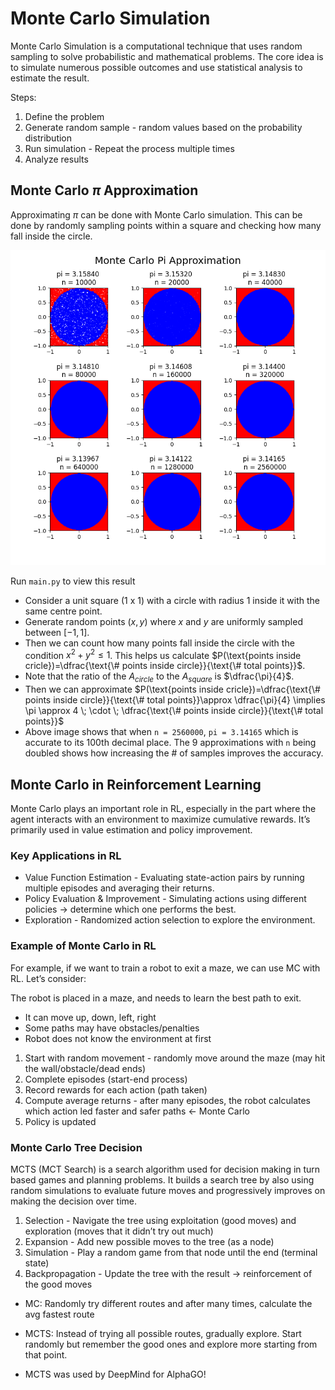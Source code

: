 # Monte Carlo Simulation

Monte Carlo Simulation is a computational technique that uses random sampling to solve probabilistic and mathematical problems. The core idea is to simulate numerous possible outcomes and use statistical analysis to estimate the result.

Steps:

1. Define the problem
2. Generate random sample - random values based on the probability distribution
3. Run simulation - Repeat the process multiple times
4. Analyze results

## Monte Carlo $\pi$ Approximation

Approximating $\pi$ can be done with Monte Carlo simulation. This can be done by randomly sampling points within a square and checking how many fall inside the circle.

![Run `main.py` to view this result](./pi-approximation.png)

Run `main.py` to view this result

- Consider a unit square (1 x 1) with a circle with radius 1 inside it with the same centre point.
- Generate random points $(x, y)$ where $x$ and $y$ are uniformly sampled between $[-1, 1]$.
- Then we can count how many points fall inside the circle with the condition $x^2 + y^2 \leq 1$. This helps us calculate $P(\text{points inside cricle})=\dfrac{\text{\# points inside circle}}{\text{\# total points}}$.
- Note that the ratio of the $A_{circle}$ to the $A_{square}$  is $\dfrac{\pi}{4}$.
- Then we can approximate $P(\text{points inside cricle})=\dfrac{\text{\# points inside circle}}{\text{\# total points}}\approx \dfrac{\pi}{4} \implies \pi \approx 4 \; \cdot \; \dfrac{\text{\# points inside circle}}{\text{\# total points}}$
- Above image shows that when `n = 2560000`, `pi = 3.14165` which is accurate to its 100th decimal place. The 9 approximations with `n` being doubled shows how increasing the # of samples improves the accuracy.

## Monte Carlo in Reinforcement Learning

Monte Carlo plays an important role in RL, especially in the part where the agent interacts with an environment to maximize cumulative rewards. It’s primarily used in value estimation and policy improvement. 

### Key Applications in RL

- Value Function Estimation - Evaluating state-action pairs by running multiple episodes and averaging their returns.
- Policy Evaluation & Improvement - Simulating actions using different policies → determine which one performs the best.
- Exploration - Randomized action selection to explore the environment.

### Example of Monte Carlo in RL

For example, if we want to train a robot to exit a maze, we can use MC with RL. Let’s consider:

The robot is placed in a maze, and needs to learn the best path to exit.

- It can move up, down, left, right
- Some paths may have obstacles/penalties
- Robot does not know the environment at first

1. Start with random movement - randomly move around the maze (may hit the wall/obstacle/dead ends)
2. Complete episodes (start-end process)
3. Record rewards for each action (path taken)
4. Compute average returns - after many episodes, the robot calculates which action led faster and safer paths ← Monte Carlo
5. Policy is updated 

### Monte Carlo Tree Decision

MCTS (MCT Search) is a search algorithm used for decision making in turn based games and planning problems. It builds a search tree by also using random simulations to evaluate future moves and progressively improves on making the decision over time.

1. Selection - Navigate the tree using exploitation (good moves) and exploration (moves that it didn’t try out much)
2. Expansion - Add new possible moves to the tree (as a node)
3. Simulation - Play a random game from that node until the end (terminal state)
4. Backpropagation - Update the tree with the result → reinforcement of the good moves

- MC: Randomly try different routes and after many times, calculate the avg fastest route
- MCTS: Instead of trying all possible routes, gradually explore. Start randomly but remember the good ones and explore more starting from that point.

- MCTS was used by DeepMind for AlphaGO!
